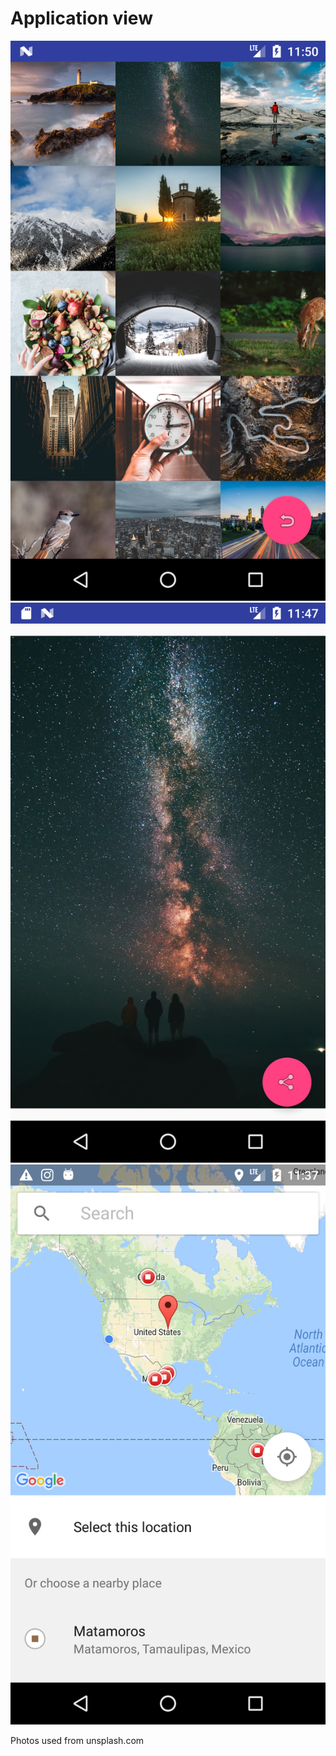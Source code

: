 # Application view

![](https://raw.githubusercontent.com/Eliza-H/FindPhotos/master/demo/images.png)
![](https://raw.githubusercontent.com/Eliza-H/FindPhotos/master/demo/fullPreview.png)
![](https://raw.githubusercontent.com/Eliza-H/FindPhotos/master/demo/selectLocation.png)


Photos used from unsplash.com
